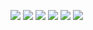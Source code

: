![](paper-imgs/accent-1.png)
![](paper-imgs/accent-2.png)
![](paper-imgs/accent-3.png)
![](paper-imgs/accent-4.png)
![](paper-imgs/accent-5.png)
![](paper-imgs/accent-6.png)